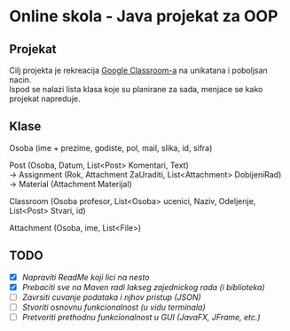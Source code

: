 # Online skola - Java projekat za OOP  

## Projekat
Cilj projekta je rekreacija [Google Classroom-a](https://classroom.google.com/) na unikatana i poboljsan nacin.  
Ispod se nalazi lista klasa koje su planirane za sada, menjace se kako projekat napreduje.

## Klase
Osoba (ime + prezime, godiste, pol, mail, slika, id, sifra)

Post (Osoba, Datum, List\<Post\> Komentari, Text)  
→ Assignment (Rok, Attachment ZaUraditi, List\<Attachment\> DobijeniRad)  
→ Material (Attachment Materijal)

Classroom (Osoba profesor, List\<Osoba\> ucenici, Naziv, Odeljenje, List\<Post\> Stvari, id)

Attachment (Osoba, ime, List\<File\>)

## TODO
- [x] *Napraviti ReadMe koji lici na nesto*
- [x] *Prebaciti sve na Maven radi lakseg zajednickog rada (i biblioteka)*
- [ ] *Zavrsiti cuvanje podataka i njhov pristup (JSON)*
- [ ] *Stvoriti osnovnu funkcionalnost (u vidu terminala)*
- [ ] *Pretvoriti prethodnu funkcionalnost u GUI (JavaFX, JFrame, etc.)*
